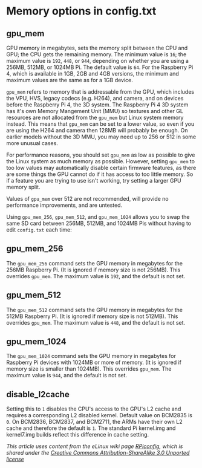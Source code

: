 # Memory options in config.txt

## gpu_mem

GPU memory in megabytes, sets the memory split between the CPU and GPU; the CPU gets the remaining memory. The minimum value is `16`; the maximum value is `192`, `448`, or `944`, depending on whether you are using a 256MB, 512MB, or 1024MB Pi. The default value is `64`. For the Raspberry Pi 4, which is available in 1GB, 2GB and 4GB versions, the minimum and maximum values are the same as for a 1GB device.

`gpu_mem` refers to memory that is addressable from the GPU, which includes the VPU, HVS, legacy codecs (e.g. H264), and camera, and on devices before the Raspberry Pi 4, the 3D system. The Raspberry Pi 4 3D system has it's own Memory Mangement Unit (MMU) so textures and other GL resources are not allocated from the `gpu_mem` but Linux system memory instead. This means that `gpu_mem` can be set to a lower value, so even if you are using the H264 and camera then 128MB will probably be enough. On earlier models without the 3D MMU, you may need up to 256 or 512 in some more unusual cases. 

For performance reasons, you should set `gpu_mem` as low as possible to give the Linux system as much memory as possible. However, setting `gpu_mem` to too low values may automatically disable certain firmware features, as there are some things the GPU cannot do if it has access to too little memory. So if a feature you are trying to use isn't working, try setting a larger GPU memory split.

Values of `gpu_mem` over 512 are not recommended, will provide no performance improvements, and are untested.

Using `gpu_mem_256`, `gpu_mem_512`, and `gpu_mem_1024` allows you to swap the same SD card between 256MB, 512MB, and 1024MB Pis without having to edit `config.txt` each time:

## gpu_mem_256

The `gpu_mem_256` command sets the GPU memory in megabytes for the 256MB Raspberry Pi. (It is ignored if memory size is not 256MB). This overrides `gpu_mem`. The maximum value is `192`, and the default is not set.

## gpu_mem_512

The `gpu_mem_512` command sets the GPU memory in megabytes for the 512MB Raspberry Pi. (It is ignored if memory size is not 512MB). This overrides `gpu_mem`. The maximum value is `448`, and the default is not set.

## gpu_mem_1024

The `gpu_mem_1024` command sets the GPU memory in megabytes for Raspberry Pi devices with 1024MB or more of memory. (It is ignored if memory size is smaller than 1024MB). This overrides `gpu_mem`. The maximum value is `944`, and the default is not set.

## disable_l2cache

Setting this to `1` disables the CPU's access to the GPU's L2 cache and requires a corresponding L2 disabled kernel. Default value on BCM2835 is `0`. On BCM2836, BCM2837, and BCM2711, the ARMs have their own L2 cache and therefore the default is `1`.
The standard Pi kernel.img and kernel7.img builds reflect this difference in cache setting.

*This article uses content from the eLinux wiki page [RPiconfig](http://elinux.org/RPiconfig), which is shared under the [Creative Commons Attribution-ShareAlike 3.0 Unported license](http://creativecommons.org/licenses/by-sa/3.0/)*
